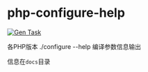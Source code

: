 # php-configure-help

[![Gen Task](https://github.com/0xbyc/php-configure-help/actions/workflows/gen.yml/badge.svg?branch=main)](https://github.com/0xbyc/php-configure-help/actions/workflows/gen.yml)

各PHP版本 ./configure --help 编译参数信息输出

信息在`docs`目录
